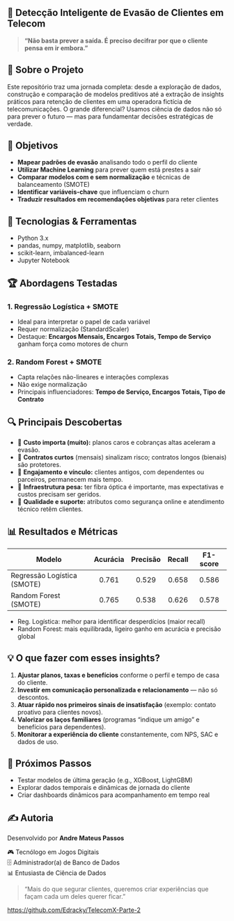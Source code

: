 ## 📡 Detecção Inteligente de Evasão de Clientes em Telecom

> **“Não basta prever a saída. É preciso decifrar por que o cliente pensa em ir embora.”**

## 🚀 Sobre o Projeto

Este repositório traz uma jornada completa: desde a exploração de dados, construção e comparação de modelos preditivos até a extração de insights práticos para retenção de clientes em uma operadora fictícia de telecomunicações. O grande diferencial? Usamos ciência de dados não só para prever o futuro — mas para fundamentar decisões estratégicas de verdade.

## 🎯 Objetivos

- **Mapear padrões de evasão** analisando todo o perfil do cliente
- **Utilizar Machine Learning** para prever quem está prestes a sair
- **Comparar modelos com e sem normalização** e técnicas de balanceamento (SMOTE)
- **Identificar variáveis-chave** que influenciam o churn
- **Traduzir resultados em recomendações objetivas** para reter clientes

## 🧰 Tecnologias & Ferramentas

- Python 3.x
- pandas, numpy, matplotlib, seaborn
- scikit-learn, imbalanced-learn
- Jupyter Notebook

## 🏆 Abordagens Testadas

### 1. **Regressão Logística + SMOTE**
- Ideal para interpretar o papel de cada variável
- Requer normalização (StandardScaler)
- Destaque: **Encargos Mensais, Encargos Totais, Tempo de Serviço** ganham força como motores de churn

### 2. **Random Forest + SMOTE**
- Capta relações não-lineares e interações complexas
- Não exige normalização
- Principais influenciadores: **Tempo de Serviço, Encargos Totais, Tipo de Contrato**

## 🔍 Principais Descobertas

- 💸 **Custo importa (muito):** planos caros e cobranças altas aceleram a evasão.
- 📅 **Contratos curtos** (mensais) sinalizam risco; contratos longos (bienais) são protetores.
- 🤝 **Engajamento e vínculo:** clientes antigos, com dependentes ou parceiros, permanecem mais tempo.
- 📡 **Infraestrutura pesa:** ter fibra óptica é importante, mas expectativas e custos precisam ser geridos.
- 🔑 **Qualidade e suporte:** atributos como segurança online e atendimento técnico retêm clientes.

## 📊 Resultados e Métricas

| Modelo                    | Acurácia | Precisão | Recall  | F1-score |
|---------------------------|:--------:|:--------:|:-------:|:--------:|
| Regressão Logística (SMOTE) | 0.761 | 0.529   | 0.658   | 0.586    |
| Random Forest (SMOTE)     | 0.765    | 0.538    | 0.626   | 0.578    |

- Reg. Logística: melhor para identificar desperdícios (maior recall)
- Random Forest: mais equilibrada, ligeiro ganho em acurácia e precisão global

## 💡 O que fazer com esses insights?

1. **Ajustar planos, taxas e benefícios** conforme o perfil e tempo de casa do cliente.
2. **Investir em comunicação personalizada e relacionamento** — não só descontos.
3. **Atuar rápido nos primeiros sinais de insatisfação** (exemplo: contato proativo para clientes novos).
4. **Valorizar os laços familiares** (programas “indique um amigo” e benefícios para dependentes).
5. **Monitorar a experiência do cliente** constantemente, com NPS, SAC e dados de uso.

## 🐾 Próximos Passos

- Testar modelos de última geração (e.g., XGBoost, LightGBM)
- Explorar dados temporais e dinâmicas de jornada do cliente
- Criar dashboards dinâmicos para acompanhamento em tempo real

## ✍️ Autoria

Desenvolvido por **Andre Mateus Passos**  

🎮 Tecnólogo em Jogos Digitais  
🗄️ Administrador(a) de Banco de Dados  
📊 Entusiasta de Ciência de Dados


> “Mais do que segurar clientes, queremos criar experiências que façam cada um deles querer ficar.”


 https://github.com/Edracky/TelecomX-Parte-2
